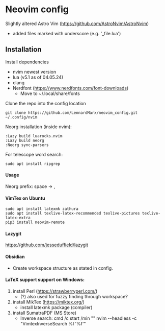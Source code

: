 # Neovim config

Slightly altered Astro Vim (https://github.com/AstroNvim/AstroNvim)
- added files marked with underscore (e.g. '_file.lua')

## Installation

Install dependencies
- nvim newest version
- lua (v5.1 as of 04.05.24)
- clang
- Nerdfont (https://www.nerdfonts.com/font-downloads)
    - Move to ~/.local/share/fonts

Clone the repo into the config location
```
git clone https://github.com/LennardMarx/neovim_config.git ~/.config/nvim
```
Neorg installation (inside nvim):
```
:Lazy build luarocks.nvim
:Lazy build neorg
:Neorg sync-parsers
```

For telescope word search:
```
sudo apt install ripgrep
```

#### Usage
Neorg prefix: space -> ,

#### VimTex on Ubuntu
```
sudo apt install latexmk zathura
sudo apt install texlive-latex-recommended texlive-pictures texlive-latex-extra
pip3 install neovim-remote
```

#### Lazygit
https://github.com/jesseduffield/lazygit

#### Obsidian
- Create workspace structure as stated in config.

#### LaTeX support support on Windows:
1. install Perl (https://strawberryperl.com/)
    - (?) also used for fuzzy finding through workspace?
2. install MikTex (https://miktex.org/)
    - install latexmk package (compiler)
3. install SumatraPDF (MS Store)
    - Inverse search: cmd /c start /min "" nvim --headless -c "VimtexInverseSearch %l '%f'" 
